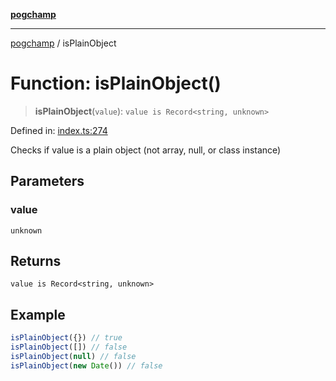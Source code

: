 [**pogchamp**](../README.md)

***

[pogchamp](../globals.md) / isPlainObject

# Function: isPlainObject()

> **isPlainObject**(`value`): `value is Record<string, unknown>`

Defined in: [index.ts:274](https://github.com/antonandresen/pogchamp/blob/566c2f0caa8b1c8b5b0295aded976a7544ca5d21/index.ts#L274)

Checks if value is a plain object (not array, null, or class instance)

## Parameters

### value

`unknown`

## Returns

`value is Record<string, unknown>`

## Example

```ts
isPlainObject({}) // true
isPlainObject([]) // false
isPlainObject(null) // false
isPlainObject(new Date()) // false
```
